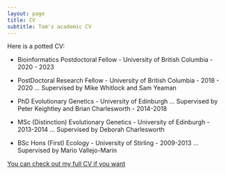 ```yaml
---
layout: page
title: CV
subtitle: Tom's academic CV 
---
```


Here is a potted CV:

- Bioinformatics Postdoctoral Fellow - University of British Columbia - 2020 - 2023

- PostDoctoral Research Fellow - University of British Columbia - 2018 - 2020
... Supervised by Mike Whitlock and Sam Yeaman 

- PhD Evolutionary Genetics - University of Edinburgh 
... Supervised by Peter Keightley and Brian Charlesworth - 2014-2018

- MSc (Distinction) Evolutionary Genetics - University of Edinburgh - 2013-2014 
... Supervised by Deborah Charlesworth

- BSc Hons (First) Ecology - University of Stirling - 2009-2013
... Supervised by Mario Vallejo-Marin


[You can check out my full CV if you want](/files/Academic_CV.pdf)